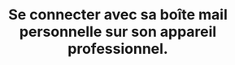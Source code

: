 ---
categories: category--kiTZR7ZZs8EMe4z11DSq
definitions:
- Boîte mail
- Synchronisation automatique
goodPractices:
- good-practice--QJBn0ZMHG1OQ27A_MNIV
risks:
- Infecter ce dernier avec la synchronisation automatique de sa boîte mail et mettre
  en danger son outil de travail.
title: Se connecter avec sa boîte mail personnelle sur son appareil professionnel.
uuid: vulnerability-p8IyglRJrg2PtPCbfHGMo
visibleInCms: true
---